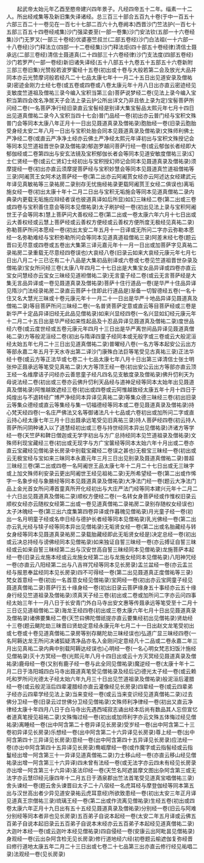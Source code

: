 <!-- { "loadSidebar": true } -->
　　起武帝太始元年乙酉至愍帝建兴四年景子。凡经四帝五十二年。缁素一十二人。所出经戒集等及新旧集失译诸经。总三百三十部合五百九十卷(于中一百五十六部三百二十一卷见在一百七十七部二百六十九卷阙本)西晋沙门竺法护(一百七十五部三百五十四卷经戒集)沙门强梁娄至(一部一卷集)沙门安法钦(五部一十六卷经集)沙门无罗叉(一部三十卷经)优婆塞竺叔兰(二部五卷经)沙门白法祖(一十六部一十八卷经)沙门释法立(四部一十二卷经集)沙门释法炬(四十部五十卷经律)清信士聂承远(二部三卷经)清信士聂道真(二十四部三十六卷经律)沙门支法度(四部五卷经)沙门若罗严(一部一卷经)新旧诸失译经(五十八部五十九卷五十五部五十六卷新附三部三卷旧集)光赞般若波罗蜜经十五卷(初出或十卷与大般若第二会及放光大品并同本亦云光赞摩诃般若经凡二十七品太康七年十一月二十五日出见道安录及僧祐录)密迹金刚力士经七卷(或五卷或四卷或八卷太康元年十月八日出亦直云密迹经见支敏度竺道祖及僧祐三录今编入宝积当第三会)菩萨说梦经二卷(见法上录今编入宝积当第四会改名净居天子会法上录云护公所出详文乃非且依上录为定)宝髻菩萨所问经二卷(一名菩萨净行经旧录直云宝髻经是别译大集宝髻品太熙元年七月十四日出见道真僧祐二录今入宝积当四十七会)普门品经一卷(初出亦云普门经与宝积文殊普门会等同本太康八年正月十一日出见聂道真录及僧祐录)胞胎经一卷(旧录云胞胎受身经太安二年八月一日出与宝积处胎会同本见聂道真录及僧祐录)文殊师利佛土严净经二卷(或直云严净净土经亦云佛土严净经太熙元年译初出与宝积文殊授记会等同本见竺道祖晋世杂录及僧祐录)郁迦罗越问菩萨行经一卷(或云郁伽长者经即大郁伽经或二卷第四出与安玄法镜及宝积郁伽长者会等同本见道安敏度僧祐三录)幻士仁贤经一卷(或云仁贤幻士经初出与宝积授幻师记会同本见聂道真录及僧祐录)须摩提经一卷(初出亦直云须摩提菩萨经与宝积妙慧会等同本见聂道真竺道祖僧祐等三录)阿阇贳王女阿术达菩萨经一卷(第二出亦云阿阇贳女经亦云阿述达女经建武元年译见真敏祐等三录祐房二录别存无忧施经祐录更载阿阇贳王女经二俱误也)离垢施女经一卷(初出太康十年十二月二日出与宝积无垢施会等同本见道真僧祐二录内典录内更载无垢施应辩经者误也彼道真译如后所显)如幻三昧经二卷(第二出或三卷或四卷与宝积善住意会等同本见僧祐录)太子刷护经一卷(初出见法上录与宝积阿阇世王子会等同本)慧上菩萨问大善权经二卷(第二出或一卷太康六年六月十七日出或云大善权经或云慧上菩萨经或云善权方便经或云善权方便所度无极经见真祐二录)弥勒菩萨所问本愿经一卷(初出太安二年五月十一日译或无所问二字亦云弥勒本愿经一名弥勒难经与宝积弥勒所问会等同本见道真道祖僧祐三录)阿差末经七卷(题云晋曰无尽意或四卷或五卷出大集第三译元嘉元年十一月一日出或加菩萨字见真祐二录祐房二录重载无尽意经四卷误也)大哀经八卷(旧录云如来大哀经元康元年七月七日出八月二十三已讫有二十八品是大集初品别译或六卷或七卷见竺道祖晋世杂录及僧祐录)宝女所问经三卷(太康八年四月二十七日出是大集宝女品异译或四卷亦直云宝女问慧经亦云宝女三昧经见道袒僧祐二录)无言童子经二卷(或云无言菩萨经是大集无言品异译或一卷见聂道真录及僧祐录)菩萨十住行道品一卷(是华严十住品异译见隋沙门法经录祐房二录直云菩萨十住即此行道品是)渐备一切智德经五卷(一名十住又名大慧光三昧或十卷元康元年十一月二十一日出是华严十地品异译见聂道真及僧祐二录)等目菩萨所问三昧经二卷(一名普贤菩萨定意或直云等目菩萨经或三卷是新华严十定品异译旧经无此品见僧祐录)如来兴显经四卷(一名兴显如幻经元康元年十二月二十五日出是华严经如来性起品及十忍品异译见聂道真及僧祐二录)度世品经六卷(或云度世经或五卷元康元年四月十三日出是华严离世间品异译见聂道真僧祐二录)方等般泥洹经二卷(初出与隋译四童子经同本或无般字或三卷或云大般泥洹经太始五年七月二十三日出见道真僧祐二录)普曜经八卷(一名方等本起安公云出方等部永嘉二年五月于天水寺出第二译沙门康殊白法巨等笔受见古真祐三录)正法华经十卷(或云方等正法华或七卷二十七品太康七年八月十日出第三译清信士张士明张仲正聂承远等笔受见真祐二录)大方等顶王经一卷(初出安公云出方等部亦直云顶王经一名维摩诘子问经亦云善思童子经凡四名见支敏度录及僧祐录)佛升忉利天为母说法经二卷(初出或三卷亦云佛升忉利天品经与道神足经等同本太始年出见聂道真及僧祐录)阿惟越致遮经三卷(初出或四卷或云阿惟越致经太康五年十月十四日于炖煌出与不退转经广博严净经同本异译见真祐二录)等集众德三昧经三卷(初出旧录云等集众德经或直云等集经与集一切福德经等同本或二卷见聂道真录及僧祐录)持心梵天经四卷(一名庄严佛法又名等御诸法凡十七品或六卷初出或加所问二字或直云持心经太康七年三月十日出聂承远笔受见旧真祐三录)持人菩萨经四卷(初云持人菩萨所问阴种诸入以了道慧经初出或三卷与持世经同本异出见僧祐录)济诸方等学经一卷(天竺萨和鞞日僧迦或无学字初出与方广总持经同本见竺道祖录及僧祐录)文殊师利现宝藏经三卷(初出或无现字与方广宝箧经等同本太始六年十月出或二卷亦直云宝藏经见僧祐录长房录中别载宝藏经二卷误之甚也)无极宝三昧经一卷(初出或云无极宝经与宝如来三昧同本永嘉元年三月三日出见别录及聂道真僧祐二录)普超三昧经三卷(第二出或四卷一名阿阇世王品太康七年十二月二十七日出或无三昧字或上加文殊师利安录云更出阿阇世王经见祖祐二录)无所希望经一卷(第二出或作悕字一名象步经与象腋经等同本见聂道真录及僧祐录)大净法门经一卷(题云大净法门品上金光首女所问溥首童真所开化经初出与大庄严法门经等同本建兴元年十二月二十六日出见聂道真及僧祐二录)顺权方便经二卷(一名转女身菩萨经或作惟权旧录云顺权女经亦云随权女经第二出或一卷见道真僧祐二录祐房二录别存随权女经误也)太子沐魄经一卷(第三出六度集第四卷异译或作暮魄见僧祐录)月光童子经一卷(初出一名月明童子经或名申日经与德护长者经等同本见僧祐录)乳光佛经一卷(第二出亦云乳光经与犊子经等同本异出见僧祐录)无垢贤女经一卷(第二出或名胎藏经与转女身经等同本见聂道真录祐房二录载胎藏经即此无垢贤女经是)决定总经一卷(初出或云决总持经与谤佛经同本见僧祐录)如来独证自誓三昧经一卷(亦云搏证自誓三昧经或云如来自誓三昧经第二出与汉安世高自誓三昧经同本见僧祐录)龙施菩萨本起经一卷(旧录云龙施本经或云龙施女经第二出与龙施女经同本见僧祐录)八阳神咒经一卷(亦直云八阳经第二出与八吉祥咒经等同本见长房录)盂兰盆经一卷(亦云盂兰经与报恩奉盆经同本见长房录)四不可得经一卷(第二出见聂道真正度僧祐等三录)梵女首意经一卷(初出一名首意女经见僧祐录)宝网经一卷(初出亦云宝网童子经见聂道真僧祐二录)菩萨行五十缘身经一卷(初出旧录云菩萨缘身五十事经亦云五十缘身行经见竺道祖录及僧祐录)须真天子经三卷(初出或二卷或加所问二字亦云问四事经太始三年十一月八日于长安青门外白马寺出安文惠等传聂承远等笔受至十二月十三日讫见道祖僧祐二录)海龙王经四卷(初出或三卷太康六年七月十日出见聂道真录及僧祐录)诸佛要集经二卷(天竺曰佛陀僧祇提亦直云要集经初出见僧祐录)贤劫经十三卷(题云颰陀劫三昧晋曰贤劫定意经永康元年七月二十一日出赵文龙笔受初出或七卷或十卷见道真僧祐二录房等别存颰陀劫三昧经误也)弘道广显三昧经四卷(一名阿耨达龙王所问决诸狐疑清净品亦名入金刚问定意经凡十二品或二卷永嘉二年三月出见真祐二录内典中别载阿耨达经误也)心明经一卷(一名心明女梵志妇饭汁施经见僧祐录)灭十方冥经一卷(光熙元年八月十四日出或云十方灭冥经见聂道真录及僧祐录)鹿母经一卷(又别有鹿子经一卷与此全同见僧祐录)魔逆经一卷(太康十年十二月二日于洛阳城四白马寺出聂道真笔受见僧祐录及经后记)德光太子经一卷(或云赖吒和罗所问光德太子经太始六年九月三十日出见竺道祖录及僧祐录)般泥洹后灌腊经一卷(或云般泥洹后四辈灌腊经亦直云灌像经见长房录)四辈经一卷(或云四辈弟子经亦云四辈学经见法上录)当来变经一卷(或云当来变识经见道真僧祐二录)过去佛分卫经一卷(旧录云过世佛分卫经见僧祐录)文殊师利净律经一卷(初出又直云净律经太康十年四月八日于白马寺出先遇西域寂志诵出经本后尚有数品其人忘但宣忆者道真笔授见祖祐二录)文殊悔过经一卷(初出或加师利字亦云文殊五体悔过经见僧祐录)离睡经一卷(出中阿含第二十卷异译见长房录)受岁经一卷(出中阿含第二十三卷初异译见长房录)乐想经一卷(出中阿含第二十六异译见长房录)尊上经一卷(出中阿含第四十三异译见长房录)意经一卷(出中阿含第四十五异译见长房录)应法经一卷(亦出中阿含第四十五异译见长房录)鸯崛摩经一卷(或作魔字或云指髻经或云指鬘经出增一阿含第三十一异译见道真僧祐二录)力士移山经一卷(亦直云移山经见僧祐录出增一阿含第三十六异译)四未曾有法经一卷(或无法字亦云四未有经见长房录亦出增一阿含第三十六异译)圣法印经一卷(天竺名阿遮昙摩文图出杂阿含第三或无法字亦云慧印经元康四年十二月五日于酒泉郡出竺法首笔受见道真宝唱僧祐三录)舍头谏经一卷(题云舍头谏晋曰太子二十八宿经一名虎耳经与摩登伽经等同本第五出与汉世高出者少异见道安录祐云虎耳意经)所欲致患经一卷(初出太安三年正月译见道真王宗僧祐三录)琉璃王经一卷(第二出或作流离见僧祐录)生经五卷(初出或四卷太康六年正月十九日出有五十五经见聂道真录及僧祐录)分别经一卷(旧云与阿难分别经等同本者非也见长房录)五百弟子自说本起经一卷(太安二年五月译或云佛五百弟子自说本起旧录云五百弟子自说本末经亦云五百弟子本起经见道真僧祐二录)大迦叶本经一卷(或云迦叶本经见僧祐录)四自侵经一卷(安康云出阿毗昙见僧祐录)身观经一卷(云出杂阿含检无见长房录)修行道地经六经(初卷题云榆遮伽复弥经晋曰修行道地太康五年二月二十三日出或七卷二十七品第三出亦直云修行经见祐唱二录)法观经一卷(见长房录)
